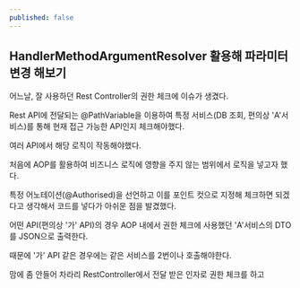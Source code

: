 ```yaml
---
published: false
---
```

## HandlerMethodArgumentResolver 활용해 파라미터 변경 해보기


어느날, 잘 사용하던 Rest Controller의 권한 체크에 이슈가 생겼다.

Rest API에 전달되는 @PathVariable을 이용하여 특정 서비스(DB 조회, 편의상 'A'서비스)를 통해 현재 접근 가능한 API인지 체크해야했다.

여러 API에서 해당 로직이 작동해야했다.

처음에 AOP를 활용하여 비즈니스 로직에 영향을 주지 않는 범위에서 로직을 넣고자 했다.

특정 어노테이션(@Authorised)을 선언하고 이를 포인트 컷으로 지정해 체크하면 되겠다고 생각해서 코드를 넣다가 아쉬운 점을 발겼했다.

어떤 API(편의상 '가' API)의 경우 AOP 내에서 권한 체크에 사용했던  'A'서비스의 DTO를 JSON으로 출력한다.

때문에 '가' API 같은 경우에는 같은 서비스를 2번이나 호출해야한다.

맘에 좀 안들어 차라리 RestController에서 전달 받은 인자로 권한 체크를 하고 

<!--stackedit_data:
eyJoaXN0b3J5IjpbLTcwMzUwODQ2NF19
-->